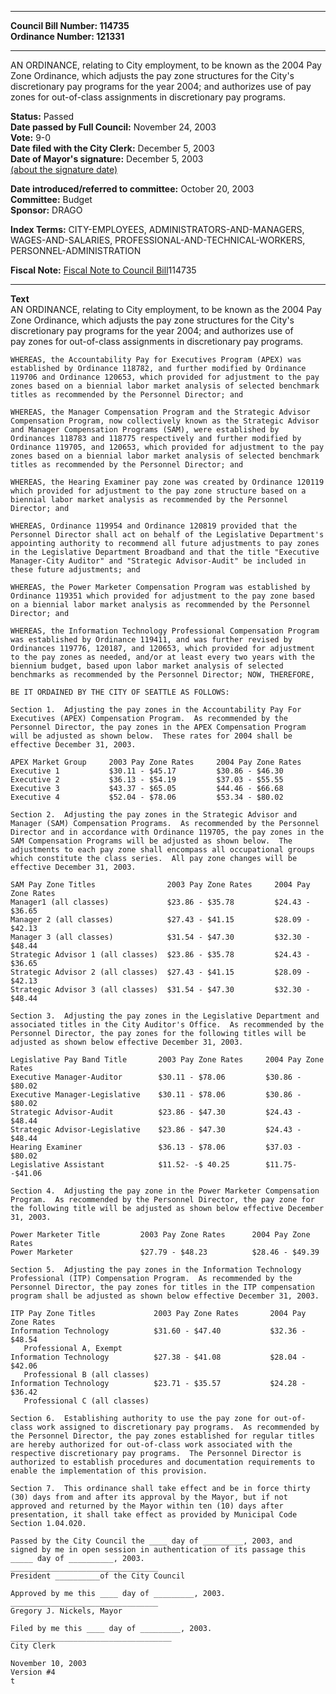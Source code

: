 * * * * *  
  
**Council Bill Number: [](#h0)[](#h2)114735**   
**Ordinance Number: 121331**  
  
* * * * *  
  
AN ORDINANCE, relating to City employment, to be known as the 2004 Pay Zone Ordinance, which adjusts the pay zone structures for the City's discretionary pay programs for the year 2004; and authorizes use of pay zones for out-of-class assignments in discretionary pay programs.  
  
**Status:** Passed   
**Date passed by Full Council:** November 24, 2003   
**Vote:** 9-0   
**Date filed with the City Clerk:** December 5, 2003   
**Date of Mayor's signature:** December 5, 2003   
[(about the signature date)](/~public/approvaldate.htm)   
  
  
**Date introduced/referred to committee:** October 20, 2003   
**Committee:** Budget   
**Sponsor:** DRAGO   
  
**Index Terms:** CITY-EMPLOYEES, ADMINISTRATORS-AND-MANAGERS, WAGES-AND-SALARIES, PROFESSIONAL-AND-TECHNICAL-WORKERS, PERSONNEL-ADMINISTRATION  
  
**Fiscal Note:** [Fiscal Note to Council Bill](http://clerk.seattle.gov/~public/fnote/114735.htm)[](#h1)[](#h3)114735  
  
* * * * *  
  
**Text**  
    AN ORDINANCE, relating to City employment, to be known as the 2004 Pay  
    Zone Ordinance, which adjusts the pay zone structures for the City's  
    discretionary pay programs for the year 2004; and authorizes use of  
    pay zones for out-of-class assignments in discretionary pay programs.  
  
    WHEREAS, the Accountability Pay for Executives Program (APEX) was  
    established by Ordinance 118782, and further modified by Ordinance  
    119706 and Ordinance 120653, which provided for adjustment to the pay  
    zones based on a biennial labor market analysis of selected benchmark  
    titles as recommended by the Personnel Director; and  
  
    WHEREAS, the Manager Compensation Program and the Strategic Advisor  
    Compensation Program, now collectively known as the Strategic Advisor  
    and Manager Compensation Programs (SAM), were established by  
    Ordinances 118783 and 118775 respectively and further modified by  
    Ordinance 119705, and 120653, which provided for adjustment to the pay  
    zones based on a biennial labor market analysis of selected benchmark  
    titles as recommended by the Personnel Director; and  
  
    WHEREAS, the Hearing Examiner pay zone was created by Ordinance 120119  
    which provided for adjustment to the pay zone structure based on a  
    biennial labor market analysis as recommended by the Personnel  
    Director; and  
  
    WHEREAS, Ordinance 119954 and Ordinance 120819 provided that the  
    Personnel Director shall act on behalf of the Legislative Department's  
    appointing authority to recommend all future adjustments to pay zones  
    in the Legislative Department Broadband and that the title "Executive  
    Manager-City Auditor" and "Strategic Advisor-Audit" be included in  
    these future adjustments; and  
  
    WHEREAS, the Power Marketer Compensation Program was established by  
    Ordinance 119351 which provided for adjustment to the pay zone based  
    on a biennial labor market analysis as recommended by the Personnel  
    Director; and  
  
    WHEREAS, the Information Technology Professional Compensation Program  
    was established by Ordinance 119411, and was further revised by  
    Ordinances 119776, 120187, and 120653, which provided for adjustment  
    to the pay zones as needed, and/or at least every two years with the  
    biennium budget, based upon labor market analysis of selected  
    benchmarks as recommended by the Personnel Director; NOW, THEREFORE,  
  
    BE IT ORDAINED BY THE CITY OF SEATTLE AS FOLLOWS:  
  
    Section 1.  Adjusting the pay zones in the Accountability Pay For  
    Executives (APEX) Compensation Program.  As recommended by the  
    Personnel Director, the pay zones in the APEX Compensation Program  
    will be adjusted as shown below.  These rates for 2004 shall be  
    effective December 31, 2003.  
  
    APEX Market Group     2003 Pay Zone Rates     2004 Pay Zone Rates  
    Executive 1           $30.11 - $45.17         $30.86 - $46.30  
    Executive 2           $36.13 - $54.19         $37.03 - $55.55  
    Executive 3           $43.37 - $65.05         $44.46 - $66.68  
    Executive 4           $52.04 - $78.06         $53.34 - $80.02  
  
    Section 2.  Adjusting the pay zones in the Strategic Advisor and  
    Manager (SAM) Compensation Programs.  As recommended by the Personnel  
    Director and in accordance with Ordinance 119705, the pay zones in the  
    SAM Compensation Programs will be adjusted as shown below.  The  
    adjustments to each pay zone shall encompass all occupational groups  
    which constitute the class series.  All pay zone changes will be  
    effective December 31, 2003.  
  
    SAM Pay Zone Titles                2003 Pay Zone Rates     2004 Pay Zone Rates  
    Manager1 (all classes)             $23.86 - $35.78         $24.43 - $36.65  
    Manager 2 (all classes)            $27.43 - $41.15         $28.09 - $42.13  
    Manager 3 (all classes)            $31.54 - $47.30         $32.30 - $48.44  
    Strategic Advisor 1 (all classes)  $23.86 - $35.78         $24.43 - $36.65  
    Strategic Advisor 2 (all classes)  $27.43 - $41.15         $28.09 - $42.13  
    Strategic Advisor 3 (all classes)  $31.54 - $47.30         $32.30 - $48.44  
  
    Section 3.  Adjusting the pay zones in the Legislative Department and  
    associated titles in the City Auditor's Office.  As recommended by the  
    Personnel Director, the pay zones for the following titles will be  
    adjusted as shown below effective December 31, 2003.  
  
    Legislative Pay Band Title       2003 Pay Zone Rates     2004 Pay Zone Rates  
    Executive Manager-Auditor        $30.11 - $78.06         $30.86 - $80.02  
    Executive Manager-Legislative    $30.11 - $78.06         $30.86 - $80.02  
    Strategic Advisor-Audit          $23.86 - $47.30         $24.43 - $48.44  
    Strategic Advisor-Legislative    $23.86 - $47.30         $24.43 - $48.44  
    Hearing Examiner                 $36.13 - $78.06         $37.03 - $80.02  
    Legislative Assistant            $11.52- -$ 40.25        $11.75- -$41.06  
  
    Section 4.  Adjusting the pay zone in the Power Marketer Compensation  
    Program.  As recommended by the Personnel Director, the pay zone for  
    the following title will be adjusted as shown below effective December  
    31, 2003.  
  
    Power Marketer Title         2003 Pay Zone Rates      2004 Pay Zone Rates  
    Power Marketer               $27.79 - $48.23          $28.46 - $49.39  
  
    Section 5.  Adjusting the pay zones in the Information Technology  
    Professional (ITP) Compensation Program.  As recommended by the  
    Personnel Director, the pay zones for titles in the ITP compensation  
    program shall be adjusted as shown below effective December 31, 2003.  
  
    ITP Pay Zone Titles             2003 Pay Zone Rates       2004 Pay Zone Rates  
    Information Technology          $31.60 - $47.40           $32.36 - $48.54  
       Professional A, Exempt  
    Information Technology          $27.38 - $41.08           $28.04 - $42.06  
       Professional B (all classes)  
    Information Technology          $23.71 - $35.57           $24.28 - $36.42  
       Professional C (all classes)  
  
    Section 6.  Establishing authority to use the pay zone for out-of-  
    class work assigned to discretionary pay programs.  As recommended by  
    the Personnel Director, the pay zones established for regular titles  
    are hereby authorized for out-of-class work associated with the  
    respective discretionary pay programs.  The Personnel Director is  
    authorized to establish procedures and documentation requirements to  
    enable the implementation of this provision.  
  
    Section 7.  This ordinance shall take effect and be in force thirty  
    (30) days from and after its approval by the Mayor, but if not  
    approved and returned by the Mayor within ten (10) days after  
    presentation, it shall take effect as provided by Municipal Code  
    Section 1.04.020.  
  
    Passed by the City Council the ____ day of _________, 2003, and  
    signed by me in open session in authentication of its passage this  
    _____ day of __________, 2003.  
    _________________________________  
    President __________of the City Council  
  
    Approved by me this ____ day of _________, 2003.  
    _________________________________  
    Gregory J. Nickels, Mayor  
  
    Filed by me this ____ day of _________, 2003.  
    ____________________________________  
    City Clerk  
  
    November 10, 2003  
    Version #4  
    t  
